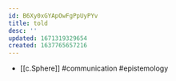 ```yaml
---
id: B6Xy0xGYApOwFgPpUyPYv
title: told
desc: ''
updated: 1671319329654
created: 1637765657216
---
```


- [[c.Sphere]] #communication #epistemology
